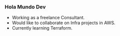 ### Hola Mundo Dev

- Working as a freelance Consultant.
- Would like to collaborate on Infra projects in AWS.
- Currently learning Terraform.